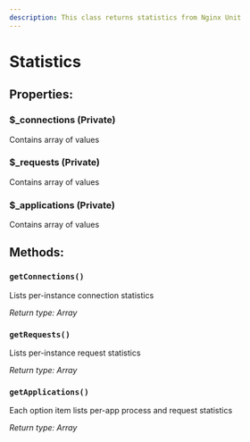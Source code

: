 ```yaml
---
description: This class returns statistics from Nginx Unit
---
```


# Statistics

## Properties:

### $\_connections (Private)

Contains array of values

### $\_requests (Private)

Contains array of values

### $\_applications (Private)

Contains array of values

## Methods:

### `getConnections()`

Lists per-instance connection statistics

_Return type: Array_

### `getRequests()`

Lists per-instance request statistics

_Return type: Array_

### `getApplications()`

Each option item lists per-app process and request statistics

_Return type: Array_
